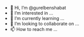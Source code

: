- 👋 Hi, I’m @gurelbenshabat
- 👀 I’m interested in ...
- 🌱 I’m currently learning ...
- 💞️ I’m looking to collaborate on ...
- 📫 How to reach me ...

<!---
gurelbenshabat/gurelbenshabat is a ✨ special ✨ repository because its `README.md` (this file) appears on your GitHub profile.
You can click the Preview link to take a look at your changes.
--->
